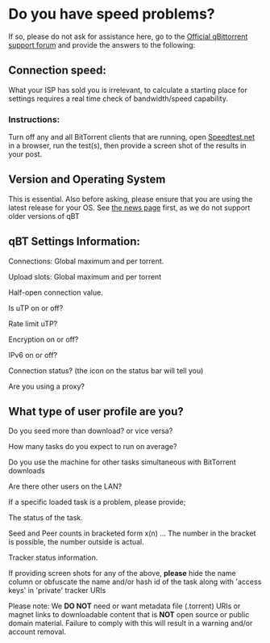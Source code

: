 # Do you have speed problems?

If so, please do not ask for assistance here, go to the [Official qBittorrent support forum](http://forum.qbittorrent.org) and provide the answers to the following:

## Connection speed:
What your ISP has sold you is irrelevant, to calculate a starting place for settings requires a real time check of bandwidth/speed capability.

### Instructions:

Turn off any and all BitTorrent clients that are running, open [Speedtest.net](http://speedtest.net)  in a browser, run the test(s), then provide a screen shot of the results in your post.

## Version and Operating System

This is essential. Also before asking, please ensure that you are using the latest release for your OS. See [the news page](http://www.qbittorrent.org/news.php) first, as we do not support older versions of qBT

## qBT Settings Information:

Connections: Global maximum and per torrent.

Upload slots: Global maximum and per torrent

Half-open connection value.

Is uTP on or off?

Rate limit uTP?

Encryption on or off?

IPv6 on or off?

Connection status? (the icon on the status bar will tell you)

Are you using a proxy?

## What type of user profile are you?

Do you seed more than download? or vice versa?

How many tasks do you expect to run on average?

Do you use the machine for other tasks simultaneous with BitTorrent downloads

Are there other users on the LAN?

If a specific loaded task is a problem, please provide;

The status of the task.

Seed and Peer counts in bracketed form x(n) ... The number in the bracket is possible, the number outside is actual. 

Tracker status information.

If providing screen shots for any of the above, **please** hide the name column or obfuscate the name and/or hash id of the task along with 'access keys' in 'private' tracker URIs


Please note: We **DO NOT** need or want metadata file (.torrent) URIs or magnet links to downloadable content that is **NOT** open source or public domain material. Failure to comply with this will result in a warning and/or account removal. 

